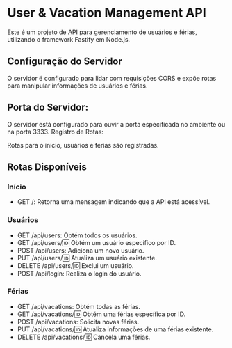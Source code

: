 
# User & Vacation Management API

Este é um projeto de API para gerenciamento de usuários e férias, utilizando o framework Fastify em Node.js.

## Configuração do Servidor
O servidor é configurado para lidar com requisições CORS e expõe rotas para manipular informações de usuários e férias.

## Porta do Servidor:

O servidor está configurado para ouvir a porta especificada no ambiente ou na porta 3333.
Registro de Rotas:

Rotas para o início, usuários e férias são registradas.

## Rotas Disponíveis
### Início
- GET /: Retorna uma mensagem indicando que a API está acessível.
### Usuários
- GET /api/users: Obtém todos os usuários.
- GET /api/users/:id: Obtém um usuário específico por ID.
- POST /api/users: Adiciona um novo usuário.
- PUT /api/users/:id: Atualiza um usuário existente.
- DELETE /api/users/:id: Exclui um usuário.
- POST /api/login: Realiza o login do usuário.
### Férias
- GET /api/vacations: Obtém todas as férias.
- GET /api/vacations/:id: Obtém uma férias específica por ID.
- POST /api/vacations: Solicita novas férias.
- PUT /api/vacations/:id: Atualiza informações de uma férias existente.
- DELETE /api/vacations/:id: Cancela uma férias.
